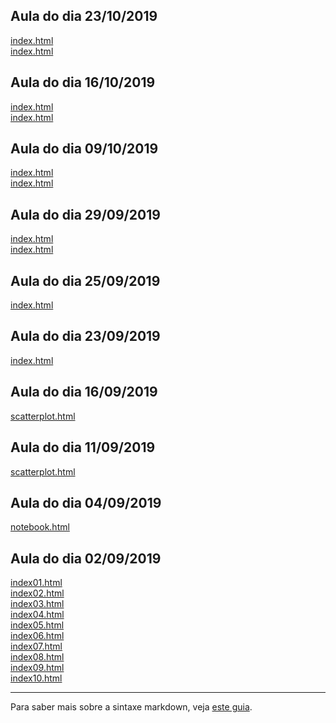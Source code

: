 ## Aula do dia 23/10/2019

[index.html](d3_interactive/d3-com-crossfilter/index.html)<br>
[index.html](d3_interactive/taxa-de-desemprego/index.html)<br>

## Aula do dia 16/10/2019

[index.html](d3_color/taxa-de-desemprego-nos-eua-em-agosto-de-2016/index.html)<br>
[index.html](d3_color/homicidios-em-fortaleza-em-2012/index.html)<br>


## Aula do dia 09/10/2019

[index.html](d3_network/similar-song-network/index.html)<br>
[index.html](d3_network/les-miserables/index.html)<br>

## Aula do dia 29/09/2019

[index.html](d3_leaflet/d3-com-leaflet/index.html)<br>
[index.html](d3_leaflet/crimes-in-chicago-in-september-of-2019/index.html)<br>

## Aula do dia 25/09/2019

[index.html](d3_crossfilter_2/index.html)<br>


## Aula do dia 23/09/2019

[index.html](d3_crossfilter/d3-com-crossfilter-e-dc-js/index.html)<br>

## Aula do dia 16/09/2019

[scatterplot.html](d3_update/scatterplot.html)<br>

## Aula do dia 11/09/2019

[scatterplot.html](d3_scale/scatterplot.html)<br>

## Aula do dia 04/09/2019

[notebook.html](d3_intro/notebook.html)<br>

## Aula do dia 02/09/2019

[index01.html](basic/index01.html)<br>
[index02.html](basic/index02.html)<br>
[index03.html](basic/index03.html)<br>
[index04.html](basic/index04.html)<br>
[index05.html](basic/index05.html)<br>
[index06.html](basic/index06.html)<br>
[index07.html](basic/index07.html)<br>
[index08.html](basic/index08.html)<br>
[index09.html](basic/index09.html)<br>
[index10.html](basic/index10.html)<br>


---

Para saber mais sobre a sintaxe markdown, veja [este guia](https://guides.github.com/features/mastering-markdown/).
